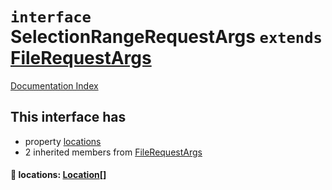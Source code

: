# `interface` SelectionRangeRequestArgs `extends` [FileRequestArgs](../interface.FileRequestArgs/README.md)

[Documentation Index](../README.md)

## This interface has

- property [locations](#-locations-location)
- 2 inherited members from [FileRequestArgs](../interface.FileRequestArgs/README.md)


#### 📄 locations: [Location](../interface.Location.2/README.md)\[]



